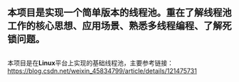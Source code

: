 ## 本项目是实现一个简单版本的线程池。重在了解线程池工作的核心思想、应用场景、熟悉多线程编程、了解死锁问题。
##
本项目是在**Linux**平台上实现的基础线程池，主要参考链接：https://blog.csdn.net/weixin_45834799/article/details/121475731  
